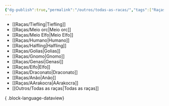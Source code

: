 ```yaml
---
{"dg-publish":true,"permalink":"/outros/todas-as-racas/","tags":["Raças"],"created":"2024-07-24T08:42:56.428-03:00"}
---
```



- [[Raças/Tiefling\|Tiefling]]
- [[Raças/Meio orc\|Meio orc]]
- [[Raças/Meio Elfo\|Meio Elfo]]
- [[Raças/Humano\|Humano]]
- [[Raças/Halfling\|Halfling]]
- [[Raças/Golias\|Golias]]
- [[Raças/Gnomo\|Gnomo]]
- [[Raças/Genasi\|Genasi]]
- [[Raças/Elfo\|Elfo]]
- [[Raças/Draconato\|Draconato]]
- [[Raças/Anão\|Anão]]
- [[Raças/AArakocra\|AArakocra]]
- [[Outros/Todas as raças\|Todas as raças]]

{ .block-language-dataview}
